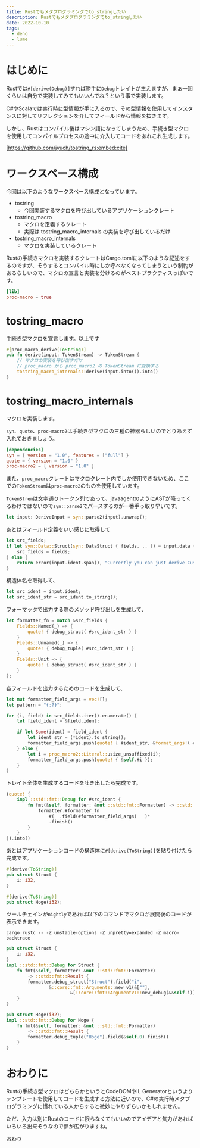 ```yaml
---
title: Rustでもメタプログラミングでto_stringしたい
description: Rustでもメタプログラミングでto_stringしたい
date: 2022-10-10
tags: 
  - deno
  - lume
---
```


# はじめに
Rustでは`#[derive(Debug)]`すれば勝手に`Debug`トレイトが生えますが、まぁ一回くらいは自分で実装してみてもいいんでね？という事で実装します。

C#やScalaでは実行時に型情報が手に入るので、その型情報を使用してインスタンスに対してリフレクションを介してフィールドから情報を抜きます。

しかし、Rustはコンパイル後はマシン語になってしまうため、手続き型マクロを使用してコンパイルプロセスの途中に介入してコードをあれこれ生成します。

[https://github.com/jyuch/tostring_rs:embed:cite]

# ワークスペース構成
今回は以下のようなワークスペース構成となっています。

- tostring
  - 今回実装するマクロを呼び出しているアプリケーションクレート
- tostring_macro
  - マクロを定義するクレート
  - 実際は tostring_macro_internals の実装を呼び出しているだけ
- tostring_macro_internals
  - マクロを実装しているクレート

Rustの手続きマクロを実装するクレートはCargo.tomlに以下のような記述をするのですが、そうするとコンパイル時にしか呼べなくなってしまうという制約があるらしいので、マクロの宣言と実装を分けるのがベストプラクティスっぽいです。

``` toml
[lib]
proc-macro = true
```

# tostring_macro
手続き型マクロを宣言します。以上です

``` rust
#[proc_macro_derive(ToString)]
pub fn derive(input: TokenStream) -> TokenStream {
    // マクロの実装を呼び出すだけ
    // proc_macro から proc_macro2 の TokenStream に変換する
    tostring_macro_internals::derive(input.into()).into()
}
```

# tostring_macro_internals
マクロを実装します。

`syn`、`quote`、`proc-macro2`は手続き型マクロの三種の神器らしいのでとりあえず入れておきましょう。

``` toml
[dependencies]
syn = { version = "1.0", features = ["full"] }
quote = { version = "1.0" }
proc-macro2 = { version = "1.0" }
```

また、`proc_macro`クレートはマクロクレート内でしか使用できないため、ここでの`TokenStream`は`proc-macro2`のものを使用しています。

`TokenStrem`は文字通りトークン列であって、javaagentのようにASTが降ってくるわけではないので`syn::parse2`でパースするのが一番手っ取り早いです。

``` rust
let input: DeriveInput = syn::parse2(input).unwrap();
```

あとはフィールド定義をいい感じに取得して

``` rust
let src_fields;
if let syn::Data::Struct(syn::DataStruct { fields, .. }) = input.data {
    src_fields = fields;
} else {
    return error(input.ident.span(), "Currently you can just derive CustomDebug on structs").into();
}
```

構造体名を取得して、

``` rust
let src_ident = input.ident;
let src_ident_str = src_ident.to_string();
```

フォーマッタで出力する際のメソッド呼び出しを生成して、

``` rust
let formatter_fn = match &src_fields {
    Fields::Named(_) => {
        quote! { debug_struct( #src_ident_str ) }
    }
    Fields::Unnamed(_) => {
        quote! { debug_tuple( #src_ident_str ) }
    }
    Fields::Unit => {
        quote! { debug_struct( #src_ident_str ) }
    }
};
```

各フィールドを出力するためのコードを生成して、

``` rust
let mut formatter_field_args = vec![];
let pattern = "{:?}";

for (i, field) in src_fields.iter().enumerate() {
    let field_ident = &field.ident;

    if let Some(ident) = field_ident {
        let ident_str = (*ident).to_string();
        formatter_field_args.push(quote! { #ident_str, &format_args!( #pattern , &self.#ident ) });
    } else {
        let i = proc_macro2::Literal::usize_unsuffixed(i);
        formatter_field_args.push(quote! { &self.#i });
    }
}
```

トレイト全体を生成するコードを吐き出したら完成です。

``` rust
(quote! {
    impl ::std::fmt::Debug for #src_ident {
        fn fmt(&self, formatter: &mut ::std::fmt::Formatter) -> ::std::fmt::Result {
            formatter.#formatter_fn
                #(  .field(#formatter_field_args)   )*
                .finish()
        }
    }
}).into()
```

あとはアプリケーションコードの構造体に`#[derive(ToString)]`を貼り付けたら完成です。

``` rust
#[derive(ToString)]
pub struct Struct {
    i: i32,
}

#[derive(ToString)]
pub struct Hoge(i32);
```

ツールチェインが`nightly`であれば以下のコマンドでマクロが展開後のコードが表示できます。

```
cargo rustc -- -Z unstable-options -Z unpretty=expanded -Z macro-backtrace
```

``` rust
pub struct Struct {
    i: i32,
}
impl ::std::fmt::Debug for Struct {
    fn fmt(&self, formatter: &mut ::std::fmt::Formatter)
        -> ::std::fmt::Result {
        formatter.debug_struct("Struct").field("i",
                &::core::fmt::Arguments::new_v1(&[""],
                        &[::core::fmt::ArgumentV1::new_debug(&&self.i)])).finish()
    }
}

pub struct Hoge(i32);
impl ::std::fmt::Debug for Hoge {
    fn fmt(&self, formatter: &mut ::std::fmt::Formatter)
        -> ::std::fmt::Result {
        formatter.debug_tuple("Hoge").field(&self.0).finish()
    }
}
```

# おわりに
Rustの手続き型マクロはどちらかというとCodeDOMやIL Generatorというよりテンプレートを使用してコードを生成する方法に近いので、C#の実行時メタプログラミングに慣れている人からすると微妙にやりずらいかもしれません。

ただ、入力は別にRustのコードに限らなくてもいいのでアイデアと気力があればいろいろ出来そうなので夢が広がりますね。

おわり
